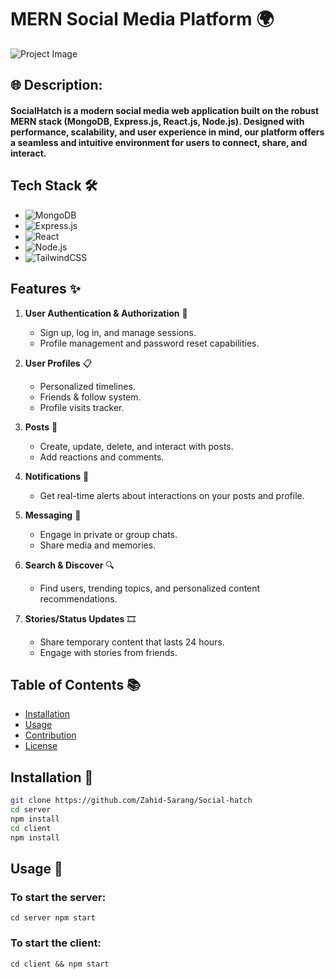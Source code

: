 # MERN Social Media Platform 🌍

![Project Image](/path/to/your/project/image.png)

## 🌐 Description:
#### SocialHatch is a modern social media web application built on the robust MERN stack (MongoDB, Express.js, React.js, Node.js). Designed with performance, scalability, and user experience in mind, our platform offers a seamless and intuitive environment for users to connect, share, and interact.

## Tech Stack 🛠️

- ![MongoDB](https://img.shields.io/badge/-MongoDB-black?style=flat-square&logo=mongodb) 
- ![Express.js](https://img.shields.io/badge/Express.js-404D59?style=flat-squa) 
- ![React](https://img.shields.io/badge/-React-black?style=flat-square&logo=react) 
- ![Node.js](https://img.shields.io/badge/-Node.js-black?style=flat-square&logo=Node.js) 
- ![TailwindCSS](https://img.shields.io/badge/-TailwindCSS-black?style=flat-square&logo=tailwind-css) 

## Features ✨

1. **User Authentication & Authorization** 🔐
   - Sign up, log in, and manage sessions.
   - Profile management and password reset capabilities.
  
2. **User Profiles** 📋
   - Personalized timelines.
   - Friends & follow system.
   - Profile visits tracker.

3. **Posts** 📜
   - Create, update, delete, and interact with posts.
   - Add reactions and comments.

4. **Notifications** 🔔
   - Get real-time alerts about interactions on your posts and profile.

5. **Messaging** 💌
   - Engage in private or group chats.
   - Share media and memories.

6. **Search & Discover** 🔍
   - Find users, trending topics, and personalized content recommendations.

7. **Stories/Status Updates** 🎞️
   - Share temporary content that lasts 24 hours.
   - Engage with stories from friends.

## Table of Contents 📚

- [Installation](#installation-🔧)
- [Usage](#usage-🚀)
- [Contribution](#contribution-💡)
- [License](#license-📝)

## Installation 🔧

```bash
git clone https://github.com/Zahid-Sarang/Social-hatch
cd server
npm install
cd client
npm install
```

## Usage 🚀

### To start the server:
``` cd server npm start ```

### To start the client:
```cd client && npm start ```

